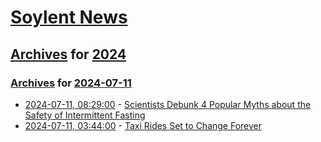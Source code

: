 # [Soylent News](../../../README.md)

## [Archives](../../index.md) for [2024](../index.md)

### [Archives](../../index.md) for [2024-07-11](index.md)

* [2024-07-11, 08:29:00](https://soylentnews.org/article.pl?sid=24/07/10/2246236&from=rss) - [Scientists Debunk 4 Popular Myths about the Safety of Intermittent Fasting](https://soylentnews.org/article.pl?sid=24/07/10/2246236&from=rss)
* [2024-07-11, 03:44:00](https://soylentnews.org/article.pl?sid=24/07/10/1311248&from=rss) - [Taxi Rides Set to Change Forever](https://soylentnews.org/article.pl?sid=24/07/10/1311248&from=rss)
